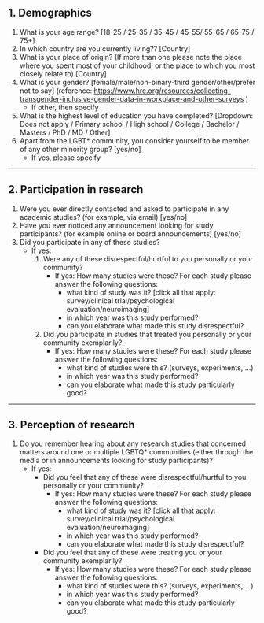 ## 1. Demographics

1. What is your age range? [18-25 / 25-35 / 35-45 / 45-55/ 55-65 / 65-75 / 75+]
2. In which country are you currently living?? [Country] 
3. What is your place of origin? (If more than one please note the place where you spent most of your childhood, or the place to which you most closely relate to) [Country] 
4. What is your gender? [female/male/non-binary-third gender/other/prefer not to say] (reference: https://www.hrc.org/resources/collecting-transgender-inclusive-gender-data-in-workplace-and-other-surveys )
   * If other, then specify
5. What is the highest level of education you have completed? [Dropdown: Does not apply / Primary school / High school / College / Bachelor / Masters / PhD / MD / Other]
6. Apart from the LGBT* community, you consider yourself to be member of any other minority group? [yes/no]
   * If yes, please specify

*****
## 2. Participation in research

1. Were you ever directly contacted and asked to participate in any academic studies? (for example, via email) [yes/no]
2. Have you ever noticed any announcement looking for study participants? (for example online or board announcements) [yes/no]
3. Did you participate in any of these studies?
   * If yes:
     1.  Were any of these disrespectful/hurtful to you personally or your community?
         * If yes: How many studies were these? For each study please answer the following questions:
           * what kind of study was it? [click all that apply: survey/clinical trial/psychological evaluation/neuroimaging]
           * in which year was this study performed?
           * can you elaborate what made this study disrespectful?
     2. Did you participate in studies that treated you personally or your community exemplarily?
         * If yes: How many studies were these? For each study please answer the following questions:
           * what kind of studies were this? (surveys, experiments, …)
           * in which year was this study performed?
           * can you elaborate what made this study particularly good?

*****
## 3. Perception of research

1. Do you remember hearing about any research studies that concerned matters around one or multiple LGBTQ* communities (either through the media or in announcements looking for study participants)?
   * If yes:
     * Did you feel that any of these were disrespectful/hurtful to you personally or your community?
       * If yes: How many studies were these? For each study please answer the following questions:
           * what kind of study was it? [click all that apply: survey/clinical trial/psychological evaluation/neuroimaging]
           * in which year was this study performed?
           * can you elaborate what made this study disrespectful?
     * Did you feel that any of these were treating you or your community exemplarily?
       * If yes: How many studies were these? For each study please answer the following questions:
           * what kind of studies were this? (surveys, experiments, …)
           * in which year was this study performed?
           * can you elaborate what made this study particularly good?
